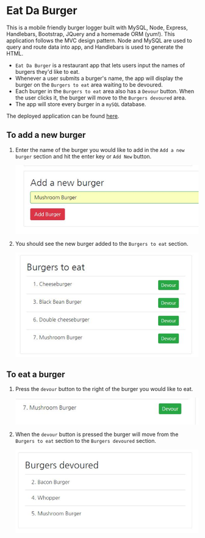 # Eat Da Burger

This is a mobile friendly burger logger built with MySQL, Node, Express, Handlebars, Bootstrap, JQuery and a homemade ORM (yum!). This application follows the MVC design pattern. Node and MySQL are used to query and route data into app, and Handlebars is used to generate the HTML.

* `Eat Da Burger` is a restaurant app that lets users input the names of burgers they'd like to eat.
* Whenever a user submits a burger's name, the app will display the burger on the `Burgers to eat` area waiting to be devoured.
* Each burger in the `Burgers to eat` area also has a `Devour` button. When the user clicks it, the burger will move to the `Burgers devoured` area.
* The app will store every burger in a `mySQL` database.

The deployed application can be found [here](https://noel-eat-burger.herokuapp.com/).

## To add a new burger

1. Enter the name of the burger you would like to add in the `Add a new burger` section and hit the enter key or `Add New` button.

    ![](screenshots/add-new-burger.JPG "Screenshot of Adding a New Burger")

2. You should see the new burger added to the `Burgers to eat` section.

    ![](screenshots/burgers-to-eat-section.JPG "Screenshot of Burgers to eat section")

## To eat a burger

1. Press the `devour` button to the right of the burger you would like to eat.

    ![](screenshots/devour-button.JPG "Screenshot of the devour button")

2. When the `devour` button is pressed the burger will move from the `Burgers to eat` section to the `Burgers devoured` section.

    ![](screenshots/burgers-devoured-section.JPG "Screenshot of the burgers devoured section")

